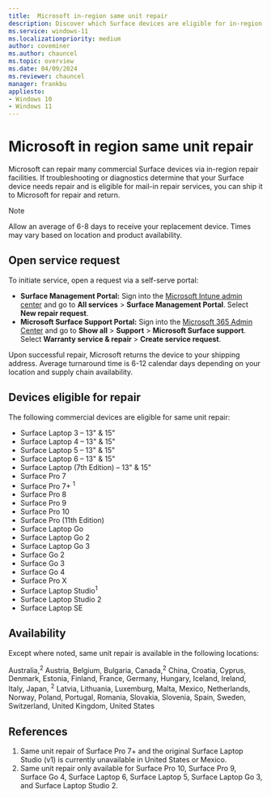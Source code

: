 ```yaml
---
title:  Microsoft in-region same unit repair
description: Discover which Surface devices are eligible for in-region same unit repair services, and learn how to initiate a repair request through Surface portals.
ms.service: windows-11
ms.localizationpriority: medium
author: coveminer
ms.author: chauncel
ms.topic: overview
ms.date: 04/09/2024
ms.reviewer: chauncel
manager: frankbu
appliesto:
- Windows 10
- Windows 11
---
```


# Microsoft in region same unit repair

Microsoft can repair many commercial Surface devices via in-region repair facilities. If troubleshooting or diagnostics determine that your Surface device needs repair and is eligible for mail-in repair services, you can ship it to Microsoft for repair and return.

> [!NOTE]
> Allow an average of 6-8 days to receive your replacement device. Times may vary based on location and product availability.

## Open service request

To initiate service, open a request via a self-serve portal:

- **Surface Management Portal:** Sign into the [Microsoft Intune admin center](https://go.microsoft.com/fwlink/?linkid=2109431) and go to **All services** > **Surface Management Portal**. Select **New repair request**.
- **Microsoft Surface Support Portal:** Sign into the [Microsoft 365 Admin Center](https://admin.microsoft.com/AdminPortal) and go to **Show all** > **Support** > **Microsoft Surface support**. Select **Warranty service & repair** > **Create service request**.

Upon successful repair, Microsoft returns the device to your shipping
address. Average turnaround time is 6-12 calendar days depending on your location and supply chain availability.

## Devices eligible for repair

The following commercial devices are eligible for same unit repair:

- Surface Laptop 3 – 13" & 15"
- Surface Laptop 4 – 13" & 15"
- Surface Laptop 5 – 13" & 15"
- Surface Laptop 6 – 13" & 15"
- Surface Laptop (7th Edition) – 13" & 15"
- Surface Pro 7
- Surface Pro 7+ <sup>1</sup>
- Surface Pro 8
- Surface Pro 9
- Surface Pro 10
- Surface Pro (11th Edition)
- Surface Laptop Go
- Surface Laptop Go 2
- Surface Laptop Go 3
- Surface Go 2
- Surface Go 3
- Surface Go 4
- Surface Pro X
- Surface Laptop Studio<sup>1</sup>
- Surface Laptop Studio 2
- Surface Laptop SE

## Availability

Except where noted, same unit repair is available in the following locations:

Australia,<sup>2</sup> Austria, Belgium, Bulgaria, Canada,<sup>2</sup> China, Croatia, Cyprus, Denmark, Estonia, Finland, France, Germany, Hungary, Iceland, Ireland, Italy, Japan, <sup>2</sup> Latvia, Lithuania, Luxemburg, Malta, Mexico, Netherlands, Norway, Poland, Portugal, Romania, Slovakia, Slovenia, Spain, Sweden, Switzerland, United Kingdom, United States

## References

1. Same unit repair of Surface Pro 7+ and the original Surface Laptop Studio (v1) is currently unavailable in United States or Mexico.
2. Same unit repair only available for Surface Pro 10, Surface Pro 9, Surface Go 4, Surface Laptop 6, Surface Laptop 5, Surface Laptop Go 3, and Surface Laptop Studio 2.

